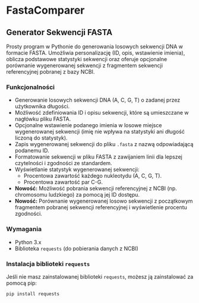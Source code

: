 # FastaComparer

## Generator Sekwencji FASTA

Prosty program w Pythonie do generowania losowych sekwencji DNA w formacie FASTA. Umożliwia personalizację (ID, opis, wstawienie imienia), oblicza podstawowe statystyki sekwencji oraz oferuje opcjonalne porównanie wygenerowanej sekwencji z fragmentem sekwencji referencyjnej pobranej z bazy NCBI.

### Funkcjonalności

*   Generowanie losowych sekwencji DNA (A, C, G, T) o zadanej przez użytkownika długości.
*   Możliwość zdefiniowania ID i opisu sekwencji, które są umieszczane w nagłówku pliku FASTA.
*   Opcjonalne wstawienie podanego imienia w losowe miejsce wygenerowanej sekwencji (imię nie wpływa na statystyki ani długość liczoną do statystyk).
*   Zapis wygenerowanej sekwencji do pliku `.fasta` z nazwą odpowiadającą podanemu ID.
*   Formatowanie sekwencji w pliku FASTA z zawijaniem linii dla lepszej czytelności i zgodności ze standardem.
*   Wyświetlanie statystyk wygenerowanej sekwencji:
    *   Procentowa zawartość każdego nukleotydu (A, C, G, T).
    *   Procentowa zawartość par C-G.
*   **Nowość:** Możliwość pobrania sekwencji referencyjnej z NCBI (np. chromosomu ludzkiego) za pomocą jej ID dostępu.
*   **Nowość:** Porównanie wygenerowanej losowo sekwencji z początkowym fragmentem pobranej sekwencji referencyjnej i wyświetlenie procentu zgodności.

### Wymagania

*   Python 3.x
*   Biblioteka `requests` (do pobierania danych z NCBI)

### Instalacja biblioteki `requests`

Jeśli nie masz zainstalowanej biblioteki `requests`, możesz ją zainstalować za pomocą pip:

```bash
pip install requests
